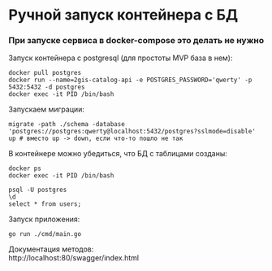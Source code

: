# Ручной запуск контейнера с БД
### При запуске сервиса в docker-compose это делать не нужно

Запуск контейнера с postgresql (для простоты MVP база в нем):
```
docker pull postgres
docker run --name=2gis-catalog-api -e POSTGRES_PASSWORD='qwerty' -p 5432:5432 -d postgres
docker exec -it PID /bin/bash
```
Запускаем миграции:
```
migrate -path ./schema -database 'postgres://postgres:qwerty@localhost:5432/postgres?sslmode=disable' up # вместо up -> down, если что-то пошло не так
```
В контейнере можно убедиться, что БД с таблицами созданы:
```
docker ps
docker exec -it PID /bin/bash

psql -U postgres
\d
select * from users;
```

Запуск приложения:
```
go run ./cmd/main.go
```

Документация методов:  
http://localhost:80/swagger/index.html




